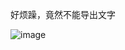 好烦躁，竟然不能导出文字

![image](https://github.com/hinswhale/AI-Learning/assets/22999866/9cd3996a-4219-4f54-974d-090357d704e2)


